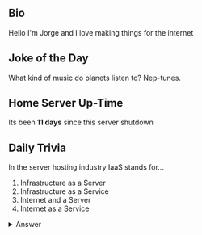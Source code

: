 ## Bio

Hello I'm Jorge and I love making things for the internet

## Joke of the Day

What kind of music do planets listen to? Nep-tunes.

## Home Server Up-Time

Its been **11 days** since this server shutdown


## Daily Trivia

In the server hosting industry IaaS stands for...
 1. Infrastructure as a Server
 2. Infrastructure as a Service
 3. Internet and a Server
 4. Internet as a Service

<details>
  <summary>Answer</summary>
  Infrastructure as a Service
</details>
